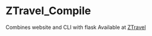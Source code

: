 # ZTravel_Compile
Combines website and CLI with flask
Available at [ZTravel](https://ztravel.pustak.me)
